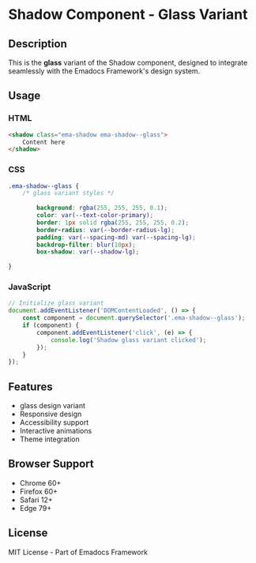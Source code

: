 # Shadow Component - Glass Variant

## Description
This is the **glass** variant of the Shadow component, designed to integrate seamlessly with the Emadocs Framework's design system.

## Usage

### HTML
```html
<shadow class="ema-shadow ema-shadow--glass">
    Content here
</shadow>
```

### CSS
```css
.ema-shadow--glass {
    /* glass variant styles */
    
        background: rgba(255, 255, 255, 0.1);
        color: var(--text-color-primary);
        border: 1px solid rgba(255, 255, 255, 0.2);
        border-radius: var(--border-radius-lg);
        padding: var(--spacing-md) var(--spacing-lg);
        backdrop-filter: blur(10px);
        box-shadow: var(--shadow-lg);
    
}
```

### JavaScript
```javascript
// Initialize glass variant
document.addEventListener('DOMContentLoaded', () => {
    const component = document.querySelector('.ema-shadow--glass');
    if (component) {
        component.addEventListener('click', (e) => {
            console.log('Shadow glass variant clicked');
        });
    }
});
```

## Features
- glass design variant
- Responsive design
- Accessibility support
- Interactive animations
- Theme integration

## Browser Support
- Chrome 60+
- Firefox 60+
- Safari 12+
- Edge 79+

## License
MIT License - Part of Emadocs Framework
